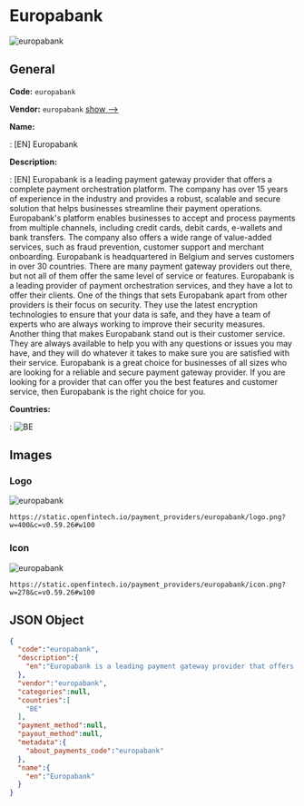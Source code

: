 
# Europabank 
![europabank](https://static.openfintech.io/payment_providers/europabank/logo.png?w=400&c=v0.59.26#w100)  

## General 
 
**Code:** `europabank` 
 
**Vendor:** `europabank` [show -->](/vendors/europabank/) 
 
**Name:** 
 
:	[EN] Europabank 
 
**Description:** 
 
: [EN] Europabank is a leading payment gateway provider that offers a complete payment orchestration platform. The company has over 15 years of experience in the industry and provides a robust, scalable and secure solution that helps businesses streamline their payment operations. Europabank's platform enables businesses to accept and process payments from multiple channels, including credit cards, debit cards, e-wallets and bank transfers. The company also offers a wide range of value-added services, such as fraud prevention, customer support and merchant onboarding. Europabank is headquartered in Belgium and serves customers in over 30 countries. There are many payment gateway providers out there, but not all of them offer the same level of service or features. Europabank is a leading provider of payment orchestration services, and they have a lot to offer their clients. One of the things that sets Europabank apart from other providers is their focus on security. They use the latest encryption technologies to ensure that your data is safe, and they have a team of experts who are always working to improve their security measures. Another thing that makes Europabank stand out is their customer service. They are always available to help you with any questions or issues you may have, and they will do whatever it takes to make sure you are satisfied with their service. Europabank is a great choice for businesses of all sizes who are looking for a reliable and secure payment gateway provider. If you are looking for a provider that can offer you the best features and customer service, then Europabank is the right choice for you. 
 
 
**Countries:** 
 
:	![BE](https://cdnjs.cloudflare.com/ajax/libs/flag-icon-css/3.3.0/flags/4x3/be.svg#w24)  

## Images 

### Logo 
 
![europabank](https://static.openfintech.io/payment_providers/europabank/logo.png?w=400&c=v0.59.26#w100)  

```
https://static.openfintech.io/payment_providers/europabank/logo.png?w=400&c=v0.59.26#w100
```  

### Icon 
 
![europabank](https://static.openfintech.io/payment_providers/europabank/icon.png?w=278&c=v0.59.26#w100)  

```
https://static.openfintech.io/payment_providers/europabank/icon.png?w=278&c=v0.59.26#w100
```  

## JSON Object 

```json
{
  "code":"europabank",
  "description":{
    "en":"Europabank is a leading payment gateway provider that offers a complete payment orchestration platform. The company has over 15 years of experience in the industry and provides a robust, scalable and secure solution that helps businesses streamline their payment operations. Europabank's platform enables businesses to accept and process payments from multiple channels, including credit cards, debit cards, e-wallets and bank transfers. The company also offers a wide range of value-added services, such as fraud prevention, customer support and merchant onboarding. Europabank is headquartered in Belgium and serves customers in over 30 countries. There are many payment gateway providers out there, but not all of them offer the same level of service or features. Europabank is a leading provider of payment orchestration services, and they have a lot to offer their clients. One of the things that sets Europabank apart from other providers is their focus on security. They use the latest encryption technologies to ensure that your data is safe, and they have a team of experts who are always working to improve their security measures. Another thing that makes Europabank stand out is their customer service. They are always available to help you with any questions or issues you may have, and they will do whatever it takes to make sure you are satisfied with their service. Europabank is a great choice for businesses of all sizes who are looking for a reliable and secure payment gateway provider. If you are looking for a provider that can offer you the best features and customer service, then Europabank is the right choice for you."
  },
  "vendor":"europabank",
  "categories":null,
  "countries":[
    "BE"
  ],
  "payment_method":null,
  "payout_method":null,
  "metadata":{
    "about_payments_code":"europabank"
  },
  "name":{
    "en":"Europabank"
  }
}
```  
